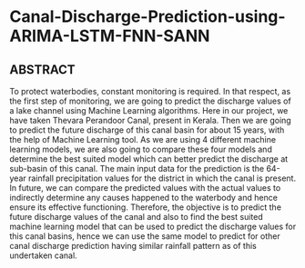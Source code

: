 # Canal-Discharge-Prediction-using-ARIMA-LSTM-FNN-SANN

## ABSTRACT
To protect waterbodies, constant monitoring is required.  In that respect, as the first step of monitoring, we are going to predict the discharge values of a lake channel using Machine Learning algorithms.  Here in our project, we have taken Thevara Perandoor Canal, present in Kerala.  Then we are going to predict the future discharge of this canal basin for about 15 years, with the help of Machine Learning tool.  As we are using 4 different machine learning models, we are also going to compare these four models and determine the best suited model which can better predict the discharge at sub-basin of this canal.  The main input data for the prediction is the 64-year rainfall precipitation values for the district in which the canal is present.  In future, we can compare the predicted values with the actual values to indirectly determine any causes happened to the waterbody and hence ensure its effective functioning.  Therefore, the objective is to predict the future discharge values of the canal and also to find the best suited machine learning model that can be used to predict the discharge values for this canal basins, hence we can use the same model to predict for other canal discharge prediction having similar rainfall pattern as of this undertaken canal.
